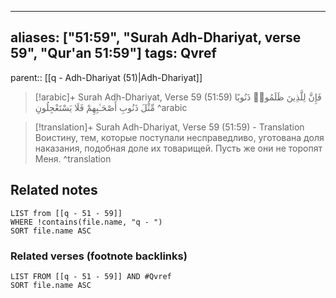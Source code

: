 
---
aliases: ["51:59", "Surah Adh-Dhariyat, verse 59", "Qur'an 51:59"]
tags: Qvref
---

parent:: [[q - Adh-Dhariyat (51)|Adh-Dhariyat]]

> [!arabic]+ Surah Adh-Dhariyat, Verse 59 (51:59)
> <span class="quran-arabic">فَإِنَّ لِلَّذِينَ ظَلَمُوا۟ ذَنُوبًا مِّثْلَ ذَنُوبِ أَصْحَـٰبِهِمْ فَلَا يَسْتَعْجِلُونِ</span>
^arabic

> [!translation]+ Surah Adh-Dhariyat, Verse 59 (51:59) - Translation
> Воистину, тем, которые поступали несправедливо, уготована доля наказания, подобная доле их товарищей. Пусть же они не торопят Меня.
^translation



## Related notes
```dataview
LIST from [[q - 51 - 59]]
WHERE !contains(file.name, "q - ")
SORT file.name ASC
```

### Related verses (footnote backlinks)
```dataview
LIST FROM [[q - 51 - 59]] AND #Qvref
SORT file.name ASC
```

